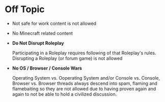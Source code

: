 # Off Topic

* Not safe for work content is not allowed
* No Minecraft related content
* __Do Not Disrupt Roleplay__

    Participating in a Roleplay requires following of that Roleplay's rules.
    Disrupting a Roleplay (or forum game) is not allowed

* __No OS / Browser / Console Wars__

    Operating System vs. Ooperating System and/or Console vs. Console, Browser 
    vs. Browser threads always descend into spam, flaming and flamebaiting so 
    they are not allowed due to having proven again and again to not be able to 
    hold a civilized discussion.